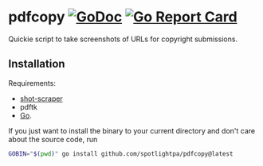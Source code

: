 # pdfcopy [![GoDoc](https://godoc.org/github.com/spotlightpa/pdfcopy?status.svg)](https://godoc.org/github.com/spotlightpa/pdfcopy) [![Go Report Card](https://goreportcard.com/badge/github.com/spotlightpa/pdfcopy)](https://goreportcard.com/report/github.com/spotlightpa/pdfcopy)

Quickie script to take screenshots of URLs for copyright submissions.

## Installation

Requirements:
- [shot-scraper](https://github.com/simonw/shot-scraper)
- pdftk
- [Go](http://golang.org).

If you just want to install the binary to your current directory and don't care about the source code, run

```bash
GOBIN="$(pwd)" go install github.com/spotlightpa/pdfcopy@latest
```
